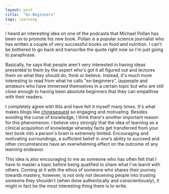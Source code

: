 ```yaml
---
layout: post
title:  "Ex-Beginners"
tags: learning
---
```

I heard an interesting idea on one of the podcasts that Michael Pollan has been on to promote his new book. Pollan is a popular science journalist who has written a couple of very successful books on food and nutrition. I can't be bothered to go back and transcribe the quote right now so I'm just going to paraphrase.

<!--break-->

Basically, he says that people aren't very interested in having ideas presented to them by the expert who's got it all figured out and lectures them on what they should do, think or believe. Instead, it's much more interesting to read from what he calls "ex-beginners", laypeople and amateurs who have immersed themselves in a certain topic but who are still close enough to having been absolute beginners that they can empathise with their readers.

I completely agree with this and have felt it myself many times. It's what makes blogs like [chinesequest](https://chinesequest.wordpress.com/) so engaging and motivating. Besides avoiding the curse of knowledge, I think there's another important reason for this phenomenon: I believe very strongly that the idea of learning as a clinical acquisition of knowledge whereby facts get transferred from your text book into a person's brain is extremely limited. Encouraging and motivating surroundings, a sufficient belief in one's ability to succeed and other circumstances have an overwhelming effect on the outcome of any learning endeavor.

This idea is also encouraging to me as someone who has often felt that I have to master a topic before being qualified to share what I've learnt with others. Coming at it with the ethos of someone who shares their journey towards mastery, however, is not only not deceiving people into trusting someone they shouldn't (when done authentically and conscientiously), it might in fact be the most interesting thing there is to write.
